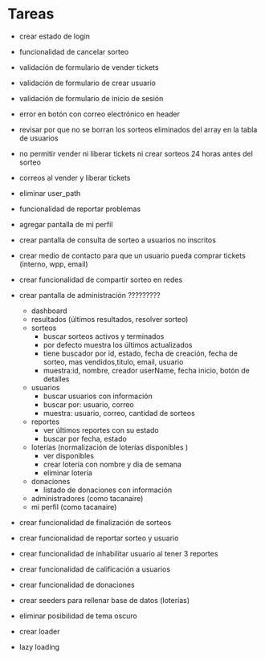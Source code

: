 # Tareas

- crear estado de login
- funcionalidad de cancelar sorteo
- validación de formulario de vender tickets
- validación de formulario de crear usuario
- validación de formulario de inicio de sesión
- error en botón con correo electrónico en header
- revisar por que no se borran los sorteos eliminados del array en la tabla de usuarios
- no permitir vender ni liberar tickets ni crear sorteos 24 horas antes del sorteo
- correos al vender y liberar tickets
- eliminar user_path
- funcionalidad de reportar problemas
- agregar pantalla de mi perfil
- crear pantalla de consulta de sorteo a usuarios no inscritos
- crear medio de contacto para que un usuario pueda comprar tickets (interno, wpp, email)
- crear funcionalidad de compartir sorteo en redes

- crear pantalla de administración ?????????

  - dashboard
  - resultados (últimos resultados, resolver sorteo)
  - sorteos
    - buscar sorteos activos y terminados
    - por defecto muestra los últimos actualizados
    - tiene buscador por id, estado, fecha de creación, fecha de sorteo, mas vendidos,titulo, email, usuario
    - muestra:id, nombre, creador userName, fecha inicio, botón de detalles
  - usuarios
    - buscar usuarios con información
    - buscar por: usuario, correo
    - muestra: usuario, correo, cantidad de sorteos
  - reportes
    - ver últimos reportes con su estado
    - buscar por fecha, estado
  - loterías (normalización de loterías disponibles )
    - ver disponibles
    - crear lotería con nombre y dia de semana
    - eliminar lotería
  - donaciones
    - listado de donaciones con información
  - administradores (como tacanaire)
  - mi perfil (como tacanaire)

- crear funcionalidad de finalización de sorteos
- crear funcionalidad de reportar sorteo y usuario
- crear funcionalidad de inhabilitar usuario al tener 3 reportes
- crear funcionalidad de calificación a usuarios
- crear funcionalidad de donaciones
- crear seeders para rellenar base de datos (loterías)
- eliminar posibilidad de tema oscuro
- crear loader
- lazy loading
